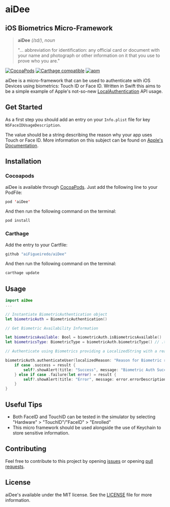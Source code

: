 # aiDee
## iOS Biometrics Micro-Framework


> **aiDee** *(/ɪd/)*, *noun*
>
> "... abbreviation for identification: any official card or document with your name and photograph or other information on it that you use to prove who you are."


[![CocoaPods](https://img.shields.io/cocoapods/v/aiDee.svg)](https://cocoapods.org/pods/aiDee)
[![Carthage compatible](https://img.shields.io/badge/Carthage-compatible-4BC51D.svg?style=flat)](https://github.com/Carthage/Carthage)
[![apm](https://img.shields.io/apm/l/vim-mode.svg)](https://github.com/aiFigueiredo/aiDee/blob/master/LICENSE)


aiDee is a micro-framework that can be used to authenticate with iOS Devices using biometrics: Touch ID or Face ID.
Written in Swift this aims to be a simple example of Apple's not-so-new [LocalAuthentication](https://developer.apple.com/documentation/localauthentication) API usage. 


## Get Started

As a first step you should add an entry on your `Info.plist` file for key `NSFaceIDUsageDescription`.

The value should be a string describing the reason why your app uses Touch or Face ID. More information on this subject can be found on [Apple's](https://developer.apple.com/documentation/localauthentication/logging_a_user_into_your_app_with_face_id_or_touch_id) [Documentation](https://developer.apple.com/library/archive/documentation/General/Reference/InfoPlistKeyReference/Articles/CocoaKeys.html#//apple_ref/doc/uid/TP40009251-SW75).


## Installation

### Cocoapods

aiDee is available through [CocoaPods](https://cocoapods.org/pods/aiDee). 
Just add the following line to your PodFile:

```swift
pod 'aiDee'
```
And then run the following command on the terminal:

```swift
pod install
```

### Carthage
Add the entry to your Cartfile:

```swift
github "aiFigueiredo/aiDee"
```

And then run the following command on the terminal:

```swift
carthage update
```


## Usage

```swift
import aiDee
...

// Instantiate BiometricAuthentication object
let biometricAuth = BiometricAuthentication()

// Get Biometric Availability Information

let biometricsAvailable: Bool = biometricAuth.isBiometricsAvailable()
let biometricsType: BiometricType = biometricAuth.biometricType() // .touchId / .faceId / .none

// Authenticate using Biometrics providing a LocalizedString with a reason for the request

biometricAuth.authenticateUser(localizedReason: "Reason for Biometric request") { [weak self] result in
    if case .success = result {
        self?.showAlert(title: "Success", message: "Biometric Auth Successfull")
    } else if case .failure(let error) = result {
        self?.showAlert(title: "Error", message: error.errorDescription)
    }
}
```


## Useful Tips
- Both FaceID and TouchID can be tested in the simulator by selecting "Hardware" > "TouchID"/"FaceID" > "Enrolled"
- This micro framework should be used alongside the use of Keychain to store sensitive information.


## Contributing

Feel free to contribute to this project by opening  [issues](https://github.com/aiFigueiredo/aiDee/issues?q=is%3Aissue+is%3Aopen+sort%3Aupdated-desc) or opening [pull requests](https://github.com/aiFigueiredo/aiDee/pulls?q=is%3Apr+is%3Aopen+sort%3Aupdated-desc).


## License

aiDee's available under the MIT license. See the [LICENSE](https://github.com/aiFigueiredo/aiDee/blob/master/LICENSE) file for more information.
